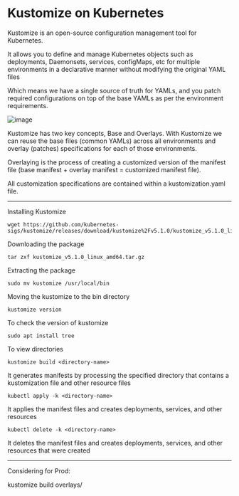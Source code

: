 #  Kustomize on Kubernetes

Kustomize is an open-source configuration management tool for Kubernetes.

It allows you to define and manage Kubernetes objects such as deployments, Daemonsets, services, configMaps, etc for multiple environments in a declarative manner without modifying the original YAML files

Which means we have a single source of truth for YAMLs, and you patch required configurations on top of the base YAMLs as per the environment requirements.

![image](https://github.com/Pavan-1997/K8s_Kustomize/assets/32020205/4d8ec4d4-3983-4dcf-85c2-382c45a700a2)

Kustomize has two key concepts, Base and Overlays. With Kustomize we can reuse the base files (common YAMLs) across all environments and overlay (patches) specifications for each of those environments.

Overlaying is the process of creating a customized version of the manifest file (base manifest + overlay manifest = customized manifest file).

All customization specifications are contained within a kustomization.yaml file.

---

Installing Kustomize 

```
wget https://github.com/kubernetes-sigs/kustomize/releases/download/kustomize%2Fv5.1.0/kustomize_v5.1.0_linux_amd64.tar.gz 	
```
Downloading the package 
```
tar zxf kustomize_v5.1.0_linux_amd64.tar.gz 	
```
Extracting the package
```
sudo mv kustomize /usr/local/bin
```
Moving the kustomize to the bin directory 
```
kustomize version 
```
To check the version of kustomize 
```
sudo apt install tree
```
To view directories

```
kustomize build <directory-name>
```
It generates manifests by processing the specified directory that contains a kustomization file and other resource files

```
kubectl apply -k <directory-name>
```
It applies the manifest files and creates deployments, services, and other resources 

```
kubectl delete -k <directory-name>
```
It deletes the manifest files and creates deployments, services, and other resources that were created 

---
Considering for Prod:

kustomize build overlays/


